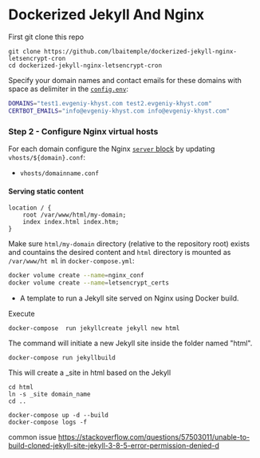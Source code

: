 # Dockerized Jekyll And Nginx

First git clone this repo

```
git clone https://github.com/lbaitemple/dockerized-jekyll-nginx-letsencrypt-cron
cd dockerized-jekyll-nginx-letsencrypt-cron
```

Specify your domain names and contact emails for these domains with space as delimiter in the [`config.env`](config.env):

```bash
DOMAINS="test1.evgeniy-khyst.com test2.evgeniy-khyst.com"
CERTBOT_EMAILS="info@evgeniy-khyst.com info@evgeniy-khyst.com"
```

### <a id="3414177b596079dbf39b1b7fa10234c6"></a>Step 2 - Configure Nginx virtual hosts

For each domain configure the Nginx [`server` block](https://nginx.org/en/docs/http/ngx_http_core_module.html#server) by updating `vhosts/${domain}.conf`:

- `vhosts/domainname.conf`

#### <a id="cdbe8e85146b30abdbb3425163a3b7a2"></a>Serving static content

```
location / {
    root /var/www/html/my-domain;
    index index.html index.htm;
}
```

Make sure `html/my-domain` directory (relative to the repository root) exists and countains the desired content and `html` directory is mounted as `/var/www/ht
ml` in `docker-compose.yml`:


```bash
docker volume create --name=nginx_conf
docker volume create --name=letsencrypt_certs
```

 - A template to run a Jekyll site served on Nginx using Docker build. 
 
Execute 
```
docker-compose  run jekyllcreate jekyll new html
```
The command will initiate a new Jekyll site inside the folder named "html".


```
docker-compose run jekyllbuild
```
This will create a _site in html based on the Jekyll

```
cd html
ln -s _site domain_name
cd ..
```
```
docker-compose up -d --build
docker-compose logs -f
```

common issue
https://stackoverflow.com/questions/57503011/unable-to-build-cloned-jekyll-site-jekyll-3-8-5-error-permission-denied-d
